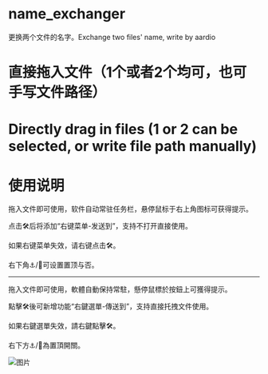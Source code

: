# name_exchanger
更换两个文件的名字。Exchange two files' name, write by aardio

# 直接拖入文件（1个或者2个均可，也可手写文件路径）
# Directly drag in files (1 or 2 can be selected, or write file path manually)

# 使用说明
拖入文件即可使用，软件自动常驻任务栏，悬停鼠标于右上角图标可获得提示。

点击🛠️后将添加“右键菜单-发送到”，支持不打开直接使用。

如果右键菜单失效，请右键点击🛠。

右下角⚓/🔱可设置置顶与否。

------

拖入文件即可使用，軟體自動保持常駐，懸停鼠標於按鈕上可獲得提示。

點擊🛠後可新增功能“右鍵選單-傳送到”，支持直接托拽文件使用。

如果右鍵選單失效，請右鍵點擊🛠。

右下方⚓/🔱為置頂開關。

![图片](https://github.com/Mikachu2333/name_exchanger/assets/63829496/e444b75d-c7b2-462e-86c3-d73a49749c82)

